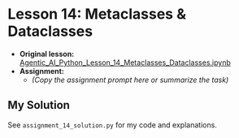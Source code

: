 # Lesson 14: Metaclasses & Dataclasses

- **Original lesson:** [Agentic_AI_Python_Lesson_14_Metaclasses_Dataclasses.ipynb](https://github.com/panaverse/learn-modern-ai-python/tree/main/00_python_colab/14_metaclasses_dataclasses)
- **Assignment:**
  - *(Copy the assignment prompt here or summarize the task)*

## My Solution

See `assignment_14_solution.py` for my code and explanations. 